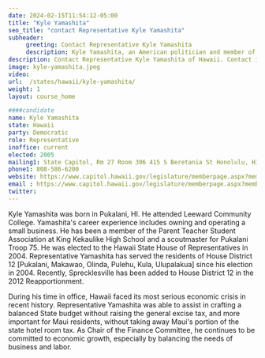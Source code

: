 ```yaml
---
date: 2024-02-15T11:54:12-05:00
title: "Kyle Yamashita"
seo_title: "contact Representative Kyle Yamashita"
subheader:
     greeting: Contact Representative Kyle Yamashita
     description: Kyle Yamashita, an American politician and member of the Democratic Party, has been serving as a member of the Hawaii House of Representatives, representing District 12, since assuming office in 2004.
description: Contact Representative Kyle Yamashita of Hawaii. Contact information for Kyle Yamashita includes email address, phone number, and mailing address.
image: kyle-yamashita.jpeg
video:
url:  /states/hawaii/kyle-yamashita/
weight: 1
layout: course_home

####candidate
name: Kyle Yamashita
state: Hawaii
party: Democratic
role: Representative
inoffice: current
elected: 2005
mailing1: State Capitol, Rm 27 Room 306 415 S Beretania St Honolulu, HI 96813
phone1: 808-586-6200
website: https://www.capitol.hawaii.gov/legislature/memberpage.aspx?member=149&year=2024/
email : https://www.capitol.hawaii.gov/legislature/memberpage.aspx?member=149&year=2024/
twitter:
---
```


Kyle Yamashita was born in Pukalani, HI. He attended Leeward Community College. Yamashita's career experience includes owning and operating a small business. He has been a member of the Parent Teacher Student Association at King Kekaulike High School and a scoutmaster for Pukalani Troop 75. He was elected to the Hawaii State House of Representatives in 2004. Representative Yamashita has served the residents of House District 12 [Pukalani, Makawao, Olinda, Pulehu, Kula, Ulupalakua] since his election in 2004. Recently, Sprecklesville has been added to House District 12 in the 2012 Reapportionment.

During his time in office, Hawaii faced its most serious economic crisis in recent history. Representative Yamashita was able to assist in crafting a balanced State budget without raising the general excise tax, and more important for Maui residents, without taking away Maui's portion of the state hotel room tax. As Chair of the Finance Committee, he continues to be committed to economic growth, especially by balancing the needs of business and labor.
